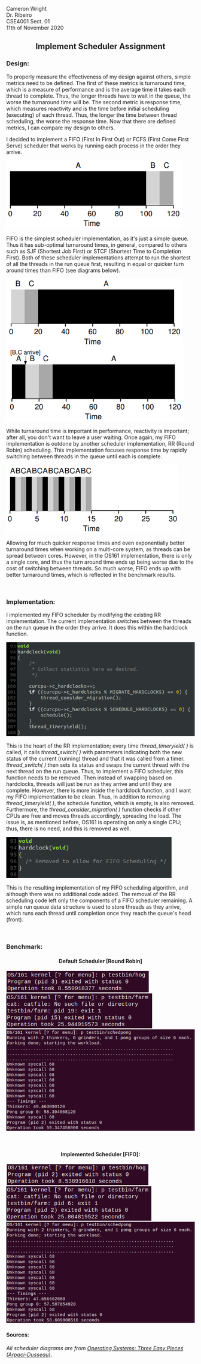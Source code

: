 
Cameron Wright\
Dr. Ribeiro\
CSE4001 Sect. 01\
11th of November 2020

<h2><p align="center">
Implement Scheduler Assignment
</p></h2>

### Design:
To properly measure the effectiveness of my design against others, simple metrics need to be defined. The first of these metrics is turnaround time, which is a measure of performance and is the average time it takes each thread to complete. Thus, the longer threads have to wait in the queue, the worse the turnaround time will be. The second metric is response time, which measures reactivity and is the time before initial scheduling (executing) of each thread. Thus, the longer the time between thread scheduling, the worse the response time. Now that there are defined metrics, I can compare my design to others.

I decided to implement a FIFO (First In First Out) or FCFS (First Come First Serve) scheduler that works by running each process in the order they arrive.

![First In First Out](FIFO-Diagram.png)

FIFO is the simplest scheduler implementation, as it's just a simple queue. Thus it has sub-optimal turnaround times, in general, compared to others such as SJF (Shortest Job First) or STCF (Shortest Time to Completion First). Both of these scheduler implementations attempt to run the shortest of all the threads in the run queue first, resulting in equal or quicker turn around times than FIFO (see diagrams below).

![Shortest Job First](SJF-Digram.png)\
![Shortest Time to Completiton First](CTCF-Diagram.png)

While turnaround time is important in performance, reactivity is important; after all, you don't want to leave a user waiting.
Once again, my FIFO implementation is outdone by another scheduler implementation, RR (Round Robin) scheduling. This implementation focuses response time by rapidly switching between threads in the queue until each is complete.

![Round Robin](RR-Diagram.png)

Allowing for much quicker response times and even exponentially better turnaround times when working on a multi-core system, as threads can be spread between cores. However, in the OS161 implementation, there is only a single core, and thus the turn around time ends up being worse due to the cost of switching between threads. So much worse, FIFO ends up with better turnaround times, which is reflected in the benchmark results.

<br />

### Implementation:
I implemented my FIFO scheduler by modifying the existing RR implementation. The current implementation switches between the threads on the run queue in the order they arrive. It does this within the hardclock function.

![Before Implementation](RR-hardclock.png)

This is the heart of the RR implementation; every time *thread_timeryield( )* is called, it calls *thread_switch( )* with parameters indicating both the new status of the current (running) thread and that it was called from a timer. *thread_switch( )* then sets its status and swaps the current thread with the next thread on the run queue. Thus, to implement a FIFO scheduler, this function needs to be removed. Then instead of swapping based on hardclocks, threads will just be run as they arrive and until they are complete.
However, there is more inside the hardclock function, and I want my FIFO implementation to be clean. Thus, in addition to removing *thread_timeryield( )*, the schedule function, which is empty, is also removed. Furthermore, the *thread_consider_migration( )* function checks if other CPUs are free and moves threads accordingly, spreading the load. The issue is, as mentioned before, OS161 is operating on only a single CPU; thus, there is no need, and this is removed as well.

![After Implementation](FIFO-hardclock.png)

This is the resulting implementation of my FIFO scheduling algorithm, and although there was no additional code added. The removal of the RR scheduling code left only the components of a FIFO scheduler remaining. A simple run queue data structure is used to store threads as they arrive, which runs each thread until completion once they reach the queue's head (front).

<br />

### Benchmark:

<h4><p align="center">
Default Scheduler [Round Robin]
</p></h4>

![](Default-Hog.png)\
![](Default-Farm.png)\
![](Default-Pong.png)

<br />

<h4><p align="center">
Implemented Scheduler [FIFO]:
</p></h4>

![](FCFS-Hog.png)\
![](FCFS-Farm.png)\
![](FCFS-Pong.png)

#### Sources:
*All scheduler diagrams are from [Operating Systems: Three Easy Pieces (Arpaci-Dusseau)](http://pages.cs.wisc.edu/~remzi/OSTEP/ "E-Book")*.
